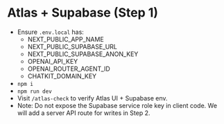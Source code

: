 # Atlas + Supabase (Step 1)
- Ensure `.env.local` has:
  - NEXT_PUBLIC_APP_NAME
  - NEXT_PUBLIC_SUPABASE_URL
  - NEXT_PUBLIC_SUPABASE_ANON_KEY
  - OPENAI_API_KEY
  - OPENAI_ROUTER_AGENT_ID
  - CHATKIT_DOMAIN_KEY
- `npm i`
- `npm run dev`
- Visit `/atlas-check` to verify Atlas UI + Supabase env.
- Note: Do not expose the Supabase service role key in client code. We will add a server API route for writes in Step 2.
